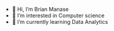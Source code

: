 - 👋 Hi, I’m Brian Manase
- 👀 I’m interested in Computer science 
- 🌱 I’m currently learning Data Analytics

<!---
bmanase5/bmanase5 is a ✨ special ✨ repository because its `README.md` (this file) appears on your GitHub profile.
You can click the Preview link to take a look at your changes.
--->
